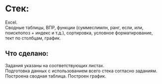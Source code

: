 # Стек:  
Excel.  
Сводные таблицы, ВПР, функции (суммеслимлн, ранг, если, или, поискпопоз + индекс и т.д.), сортировка, условное форматирование, тект по столбцам, график.

## Что сделано:
Задания указаны на соответствующих листах.  
Подготовка данных с использованием всего стека согласно заданиям. Построена сводная таблица. Построен график. 
